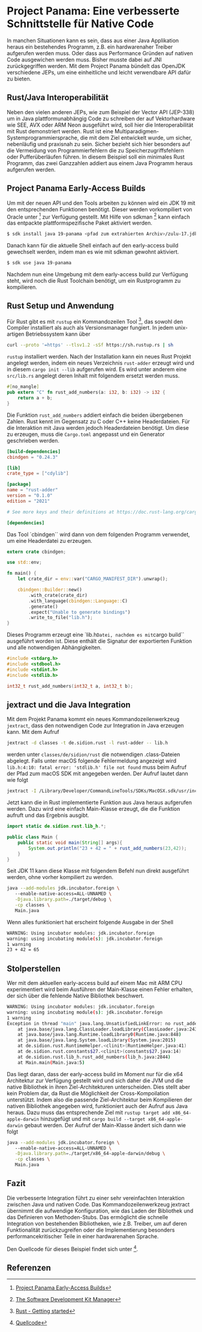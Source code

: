 # Project Panama: Eine verbesserte Schnittstelle für Native Code

In manchen Situationen kann es sein, dass aus einer Java Applikation heraus ein bestehendes Programm, z.B. ein hardwarenaher Treiber aufgerufen werden muss. Oder dass aus Performance Gründen auf nativen Code ausgewichen werden muss. Bisher musste dabei auf JNI zurückgegriffen werden. Mit dem Project Panama bündelt das OpenJDK verschiedene JEPs, um eine einheitliche und leicht verwendbare API dafür zu bieten.
## Rust/Java Interoperabilität
Neben den vielen anderen JEPs, wie zum Beispiel der Vector API (JEP-338) um in Java plattformunabhängig Code zu schreiben der auf Vektorhardware wie SEE, AVX oder ARM Neon ausgeführt wird, soll hier die Interoperabilität mit Rust demonstriert werden. 
Rust ist eine Multiparadigmen-Systemprogrammiersprache, die mit dem Ziel entwickelt wurde, um sicher, nebenläufig und praxisnah zu sein. Sicher bezieht sich hier besonders auf die Vermeidung von Programmierfehlern die zu Speicherzugriffsfehlern oder Pufferüberläufen führen. In diesem Beispiel soll ein minimales Rust Programm, das zwei Ganzzahlen addiert aus einem Java Programm heraus aufgerufen werden.

## Project Panama Early-Access Builds
Um mit der neuen API und den Tools arbeiten zu können wird ein JDK 19 mit den entsprechenden Funktionen benötigt. Dieser werden vorkompiliert von Oracle unter [^1] zur Verfügung gestellt. Mit Hilfe von sdkman [^2] kann einfach das entpackte plattformspezifische Paket aktiviert werden.
```sh
$ sdk install java 19-panama <pfad zum extrahierten Archiv>/zulu-17.jdk/Contents/Home
```
Danach kann für die aktuelle Shell einfach auf den early-access build gewechselt werden, indem man es wie mit sdkman gewohnt aktiviert.
```sh
$ sdk use java 19-panama
```
Nachdem nun eine Umgebung mit dem early-access build zur Verfügung steht, wird noch die Rust Toolchain benötigt, um ein Rustprogramm zu kompilieren.

## Rust Setup und Anwendung
Für Rust gibt es mit ``rustup`` ein Kommandozeilen Tool [^3], das sowohl den Compiler installiert als auch als Versionsmanager fungiert. In jedem unix-artigen Betriebssystem kann über 
```sh
curl --proto '=https' --tlsv1.2 -sSf https://sh.rustup.rs | sh
```
`rustup` installiert werden. Nach der Installation kann ein neues Rust Projekt angelegt werden, indem ein neues Verzeichnis `rust-adder` erzeugt wird und in diesem `cargo init --lib` aufgerufen wird. Es wird unter anderem eine `src/lib.rs` angelegt deren Inhalt mit folgendem ersetzt werden muss.
```rust
#[no_mangle]
pub extern "C" fn rust_add_numbers(a: i32, b: i32) -> i32 {
    return a + b;
}
```
Die Funktion `rust_add_numbers` addiert einfach die beiden übergebenen Zahlen. Rust kennt im Gegensatz zu C oder C++ keine Headerdateien. Für die Interaktion mit Java werden jedoch Headerdateien benötigt. Um diese zu erzeugen, muss die `Cargo.toml` angepasst und ein Generator geschrieben werden.
```toml
[build-dependencies]
cbindgen = "0.24.3"

[lib]
crate_type = ["cdylib"]

[package]
name = "rust-adder"
version = "0.1.0"
edition = "2021"

# See more keys and their definitions at https://doc.rust-lang.org/cargo/reference/manifest.html

[dependencies]
```
Das Tool `cbindgen`` wird dann von dem folgenden Programm verwendet, um eine Headerdatei zu erzeugen.

```rust
extern crate cbindgen;

use std::env;

fn main() {
    let crate_dir = env::var("CARGO_MANIFEST_DIR").unwrap();

    cbindgen::Builder::new()
        .with_crate(crate_dir)
        .with_language(cbindgen::Language::C)
        .generate()
        .expect("Unable to generate bindings")
        .write_to_file("lib.h");
}
```
Dieses Programm erzeugt eine `lib.h`` Datei, nachdem es mit ``cargo build`` ausgeführt worden ist. Diese enthält die Signatur der exportierten Funktion und alle notwendigen Abhängigkeiten.
```c
#include <stdarg.h>
#include <stdbool.h>
#include <stdint.h>
#include <stdlib.h>

int32_t rust_add_numbers(int32_t a, int32_t b);
```

## jextract und die Java Integration
Mit dem Projekt Panama kommt ein neues Kommandozeilenwerkzeug `jextract`, dass den notwendigen Code zur Integration in Java erzeugen kann. Mit dem Aufruf
```sh
jextract -d classes -t de.sidion.rust -l rust-adder -- lib.h
```
werden unter `classes/de/sidion/rust` die notwendigen .class-Dateien abgelegt. Falls unter macOS folgende Fehlermeldung angezeigt wird
`lib.h:4:10: fatal error: 'stdlib.h' file not found` muss beim Aufruf der Pfad zum macOS SDK mit angegeben werden. Der Aufruf lautet dann wie folgt
```sh
jextract -I /Library/Developer/CommandLineTools/SDKs/MacOSX.sdk/usr/include  -d classes -t de.sidion.rust -l rust-adder -- lib.h
```
Jetzt kann die in Rust implementierte Funktion aus Java heraus aufgerufen werden. Dazu wird eine einfach Main-Klasse erzeugt, die die Funktion aufruft und das Ergebnis ausgibt.

```java
import static de.sidion.rust.lib_h.*;

public class Main {
    public static void main(String[] args){
        System.out.println("23 + 42 = " + rust_add_numbers(23,42));
    }
}
```

Seit JDK 11 kann diese Klasse mit folgendem Befehl nun direkt ausgeführt werden, ohne vorher kompiliert zu werden. 
```sh
java --add-modules jdk.incubator.foreign \                             
   --enable-native-access=ALL-UNNAMED \
   -Djava.library.path=./target/debug \
   -cp classes \
   Main.java
```
Wenn alles funktioniert hat erscheint folgende Ausgabe in der Shell
```sh
WARNING: Using incubator modules: jdk.incubator.foreign
warning: using incubating module(s): jdk.incubator.foreign
1 warning
23 + 42 = 65
```

## Stolperstellen
Wer mit dem aktuellen early-access build auf einem Mac mit ARM CPU experimentiert wird beim Ausführen der Main-Klasse einen Fehler erhalten, der sich über die fehlende Native Bibliothek beschwert.
```sh
WARNING: Using incubator modules: jdk.incubator.foreign
warning: using incubating module(s): jdk.incubator.foreign
1 warning
Exception in thread "main" java.lang.UnsatisfiedLinkError: no rust_adder in java.library.path: ./target/debug
	at java.base/java.lang.ClassLoader.loadLibrary(ClassLoader.java:2434)
	at java.base/java.lang.Runtime.loadLibrary0(Runtime.java:848)
	at java.base/java.lang.System.loadLibrary(System.java:2015)
	at de.sidion.rust.RuntimeHelper.<clinit>(RuntimeHelper.java:41)
	at de.sidion.rust.constants$27.<clinit>(constants$27.java:14)
	at de.sidion.rust.lib_h.rust_add_numbers(lib_h.java:2844)
	at Main.main(Main.java:5)
```
Das liegt daran, dass der early-access build im Moment nur für die x64 Architektur zur Verfügung gestellt wird und sich daher die JVM und die native Bibliothek in ihren Ziel-Architekturen unterscheiden. Dies stellt aber kein Problem dar, da Rust die Möglichkeit der Cross-Kompoilation unterstützt. Indem also die passende Ziel-Architektur beim Kompilieren der nativen Bibliothek angegeben wird, funktioniert auch der Aufruf aus Java heraus. Dazu muss das entsprechende Ziel mit `rustup target add x86_64-apple-darwin` hinzugefügt und mit `cargo build --target x86_64-apple-darwin` gebaut werden. Der Aufruf der Main-Klasse ändert sich dann wie folgt

```sh
java --add-modules jdk.incubator.foreign \          
   --enable-native-access=ALL-UNNAMED \
   -Djava.library.path=./target/x86_64-apple-darwin/debug \
   -cp classes \
   Main.java
```

## Fazit
Die verbesserte Integration führt zu einer sehr vereinfachten Interaktion zwischen Java und nativen Code. Das Kommandozeilenwerkzeug jextract übernimmt die aufwendige Konfiguration, wie das Laden der Bibliothek und das Definieren von Methoden-Stubs. Das ermöglicht die schnelle Integration von bestehenden Bibliotheken, wie z.B. Treiber, um auf deren Funktionalität zurückzugreifen oder die Implementierung besonders performancekritischer Teile in einer hardwarenahen Sprache.

Den Quellcode für dieses Beispiel findet sich unter [^4].

## Referenzen

[^1]: 	[Project Panama Early-Access Builds](https://jdk.java.net/panama/)
[^2]: 	[The Software Development Kit Manager](https://sdkman.io/)
[^3]: 	[Rust - Getting started](https://www.rust-lang.org/learn/get-started)
[^4]:   [Quellcode](https://github.com/nicolaimainiero/java-panama-example)
